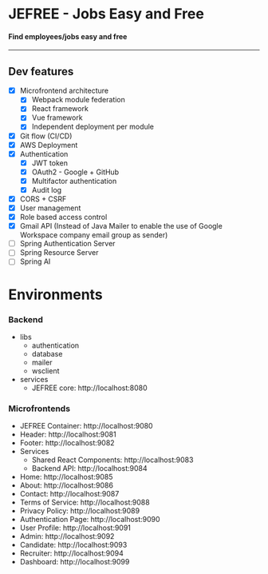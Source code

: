 # JEFREE - Jobs Easy and Free
#### Find employees/jobs easy and free

---

## Dev features
- [x] Microfrontend architecture
  - [x] Webpack module federation
  - [x] React framework
  - [x] Vue framework
  - [x] Independent deployment per module
- [x] Git flow (CI/CD)
- [x] AWS Deployment
- [x] Authentication
  - [x] JWT token
  - [x] OAuth2 - Google + GitHub
  - [x] Multifactor authentication
  - [x] Audit log
- [x] CORS + CSRF
- [x] User management
- [x] Role based access control
- [x] Gmail API (Instead of Java Mailer to enable the use of Google Workspace company email group as sender)
- [ ] Spring Authentication Server
- [ ] Spring Resource Server
- [ ] Spring AI

# Environments

### Backend
- libs
  - authentication
  - database
  - mailer
  - wsclient
- services
  - JEFREE core: http://localhost:8080

### Microfrontends

- JEFREE Container: http://localhost:9080
- Header: http://localhost:9081
- Footer: http://localhost:9082
- Services
  - Shared React Components: http://localhost:9083
  - Backend API: http://localhost:9084
- Home: http://localhost:9085
- About: http://localhost:9086
- Contact: http://localhost:9087
- Terms of Service: http://localhost:9088
- Privacy Policy: http://localhost:9089
- Authentication Page: http://localhost:9090
- User Profile: http://localhost:9091
- Admin: http://localhost:9092
- Candidate: http://localhost:9093
- Recruiter: http://localhost:9094
- Dashboard: http://localhost:9099